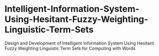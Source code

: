 # Intelligent-Information-System-Using-Hesitant-Fuzzy-Weighting-Linguistic-Term-Sets
Design and Development of Intelligent Information System Using Hesitant Fuzzy Weighting Linguistic Term Sets for Computing with Words
